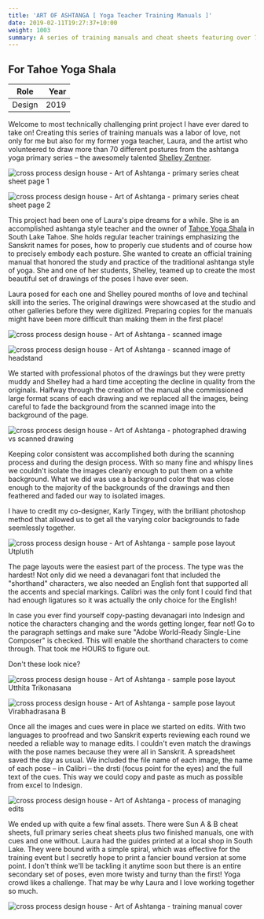 ```yaml
---
title: 'ART OF ASHTANGA [ Yoga Teacher Training Manuals ]'
date: 2019-02-11T19:27:37+10:00
weight: 1003
summary: A series of training manuals and cheat sheets featuring over 70 hand-drawn pencil illustrations of each pose in the ashtanga yoga primary series. 
---
```


## For Tahoe Yoga Shala

| Role | Year |
| ----------- | -----------: |
| Design | 2019 |

Welcome to most technically challenging print project I have ever dared to take on! Creating this series of training manuals was a labor of love, not only for me but also for my former yoga teacher, Laura, and the artist who volunteered to draw more than 70 different postures from the ashtanga yoga primary series – the awesomely talented <a href="http://shelleyzen.us/home/catalog/art-of-astanga/" target="_blank">Shelley Zentner</a>. 

![cross process design house - Art of Ashtanga - primary series cheat sheet page 1](/images/work/cross-process-design-house-Ashtanga-Yoga-Primary-Series-CHEAT-SHEET-pg1.jpg "Ashtanga Yoga Primary Series Training Manual - primary series cheat sheet page 1")

![cross process design house - Art of Ashtanga - primary series cheat sheet page 2](/images/work/cross-process-design-house-Ashtanga-Yoga-Primary-Series-CHEAT-SHEET-pg2.jpg "Ashtanga Yoga Primary Series Training Manual - primary series cheat sheet page 2")

This project had been one of Laura's pipe dreams for a while. She is an accomplished ashtanga style teacher and the owner of <a href="https://tahoeyogashala.com" target="_blank">Tahoe Yoga Shala</a> in South Lake Tahoe. She holds regular teacher trainings emphasizing the Sanskrit names for poses, how to properly cue students and of course how to precisely embody each posture. She wanted to create an official training manual that honored the study and practice of the traditional ashtanga style of yoga. She and one of her students, Shelley, teamed up to create the most beautiful set of drawings of the poses I have ever seen. 

Laura posed for each one and Shelley poured months of love and techinal skill into the series. The original drawings were showcased at the studio and other galleries before they were digitized. Preparing copies for the manuals might have been more difficult than making them in the first place!  

![cross process design house - Art of Ashtanga - scanned image](/images/work/cross-process-design-house-Art_of_Ashtanga_scanned-drawing-sample1.jpg "Ashtanga Yoga Primary Series Training Manual - scanned image of original illustration by Shelley Zentner")   

![cross process design house - Art of Ashtanga - scanned image of headstand](/images/work/cross-process-design-house-Art_of_Ashtanga_scanned-drawing-sample2.jpg "Ashtanga Yoga Primary Series Training Manual - scanned image of original illustration of headstand by Shelley Zentner") 

We started with professional photos of the drawings but they were pretty muddy and Shelley had a hard time accepting the decline in quality from the originals. Halfway through the creation of the manual she commissioned large format scans of each drawing and we replaced all the images, being careful to fade the background from the scanned image into the background of the page. 

![cross process design house - Art of Ashtanga - photographed drawing vs scanned drawing](/images/work/cross-process-design-house-Art_of_Ashtanga_scanned-photo-vs-scan.jpg "Ashtanga Yoga Primary Series Training Manual - photo and scan of drawing side by side")

Keeping color consistent was accomplished both during the scanning process and during the design process. With so many fine and whispy lines we couldn't isolate the images cleanly enough to put them on a white background. What we did was use a background color that was close enough to the majority of the backgrounds of the drawings and then feathered and faded our way to isolated images. 

I have to credit my co-designer, Karly Tingey, with the brilliant photoshop method that allowed us to get all the varying color backgrounds to fade seemlessly together. 

![cross process design house - Art of Ashtanga - sample pose layout Utplutih](/images/work/cross-process-design-house-Art_of_Ashtanga_Teacher_Training_Manual_Utplutih.jpg "Ashtanga Yoga Primary Series Training Manual - Utplutih pose page layout")

The page layouts were the easiest part of the process. The type was the hardest! Not only did we need a devanagari font that included the "shorthand" characters, we also needed an English font that supported all the accents and special markings. Calibri was the only font I could find that had enough ligatures so it was actually the only choice for the English!  

In case you ever find yourself copy-pasting devanagari into Indesign and notice the characters changing and the words getting longer, fear not! Go to the paragraph settings and make sure "Adobe World-Ready Single-Line Composer" is checked. This will enable the shorthand characters to come through. That took me HOURS to figure out. 

Don't these look nice?

![cross process design house - Art of Ashtanga - sample pose layout Utthita Trikonasana](/images/work/cross-process-design-house-Art_of_Ashtanga_Teacher_Training_Manual_Utthita_Trikonasana.jpg "Ashtanga Yoga Primary Series Training Manual - Utthita Trikonasana pose page layout")

![cross process design house - Art of Ashtanga - sample pose layout Virabhadrasana B](/images/work/cross-process-design-house-Art_of_Ashtanga_Teacher_Training_Manual_Virabhadrasana_B.jpg "Ashtanga Yoga Primary Series Training Manual - Virabhadrasana B pose page layout")

Once all the images and cues were in place we started on edits. With two languages to proofread and two Sanskrit experts reviewing each round we needed a reliable way to manage edits. I couldn't even match the drawings with the pose names because they were all in Sanskrit. A spreadsheet saved the day as usual. We included the file name of each image, the name of each pose – in Calibri – the drsti (focus point for the eyes) and the full text of the cues. This way we could copy and paste as much as possible from excel to Indesign.

![cross process design house - Art of Ashtanga - process of managing edits](/images/work/cross-process-design-house-Art_of_Ashtanga_Teacher_Training_Manual_managing-edits.png "Ashtanga Yoga Primary Series Training Manual - managing edits")

We ended up with quite a few final assets. There were Sun A & B cheat sheets, full primary series cheat sheets plus two finished manuals, one with cues and one without. Laura had the guides printed at a local shop in South Lake. They were bound with a simple spiral, which was effective for the training event but I secretly hope to print a fancier bound version at some point. I don't think we'll be tackling it anytime soon but there is an entire secondary set of poses, even more twisty and turny than the first! Yoga crowd likes a challenge. That may be why Laura and I love working together so much. 

![cross process design house - Art of Ashtanga - training manual cover](/images/work/cross-process-design-house-Art_of_Ashtanga_Teacher_Training_Manual_cover.jpg "Ashtanga Yoga Primary Series Training Manual - cover")
